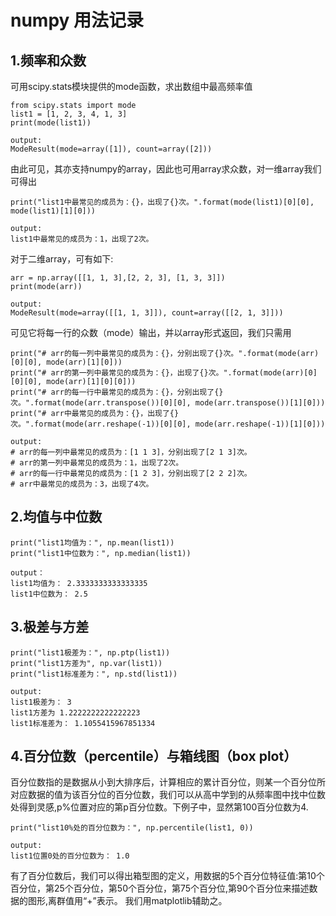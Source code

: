 # numpy 用法记录
  
  
## 1.频率和众数
可用scipy.stats模块提供的mode函数，求出数组中最高频率值
```
from scipy.stats import mode
list1 = [1, 2, 3, 4, 1, 3]
print(mode(list1))

output:
ModeResult(mode=array([1]), count=array([2]))
```
由此可见，其亦支持numpy的array，因此也可用array求众数，对一维array我们可得出
```
print("list1中最常见的成员为：{}，出现了{}次。".format(mode(list1)[0][0], mode(list1)[1][0]))

output:
list1中最常见的成员为：1，出现了2次。
```
对于二维array，可有如下:
```
arr = np.array([[1, 1, 3],[2, 2, 3], [1, 3, 3]])
print(mode(arr))

output:
ModeResult(mode=array([[1, 1, 3]]), count=array([[2, 1, 3]]))
```
可见它将每一行的众数（mode）输出，并以array形式返回，我们只需用
```
print("# arr的每一列中最常见的成员为：{}，分别出现了{}次。".format(mode(arr)[0][0], mode(arr)[1][0]))
print("# arr的第一列中最常见的成员为：{}，出现了{}次。".format(mode(arr)[0][0][0], mode(arr)[1][0][0]))
print("# arr的每一行中最常见的成员为：{}，分别出现了{}次。".format(mode(arr.transpose())[0][0], mode(arr.transpose())[1][0]))
print("# arr中最常见的成员为：{}，出现了{}次。".format(mode(arr.reshape(-1))[0][0], mode(arr.reshape(-1))[1][0]))

output:
# arr的每一列中最常见的成员为：[1 1 3]，分别出现了[2 1 3]次。
# arr的第一列中最常见的成员为：1，出现了2次。
# arr的每一行中最常见的成员为：[1 2 3]，分别出现了[2 2 2]次。
# arr中最常见的成员为：3，出现了4次。
```
  
## 2.均值与中位数
```
print("list1均值为：", np.mean(list1))
print("list1中位数为：", np.median(list1))

output：
list1均值为： 2.3333333333333335
list1中位数为： 2.5
```
## 3.极差与方差
```
print("list1极差为：", np.ptp(list1))
print("list1方差为", np.var(list1))
print("list1标准差为：", np.std(list1))

output:
list1极差为： 3
list1方差为 1.2222222222222223
list1标准差为： 1.1055415967851334
```
## 4.百分位数（percentile）与箱线图（box plot）
百分位数指的是数据从小到大排序后，计算相应的累计百分位，则某一个百分位所对应数据的值为该百分位的百分位数，我们可以从高中学到的从频率图中找中位数处得到灵感,p%位置对应的第p百分位数。下例子中，显然第100百分位数为4.
```
print("list10%处的百分位数为：", np.percentile(list1, 0))

output:
list1位置0处的百分位数为： 1.0
```
有了百分位数后，我们可以得出箱型图的定义，用数据的5个百分位特征值:第10个百分位，第25个百分位，第50个百分位，第75个百分位,第90个百分位来描述数据的图形,离群值用“+”表示。
我们用matplotlib辅助之。
